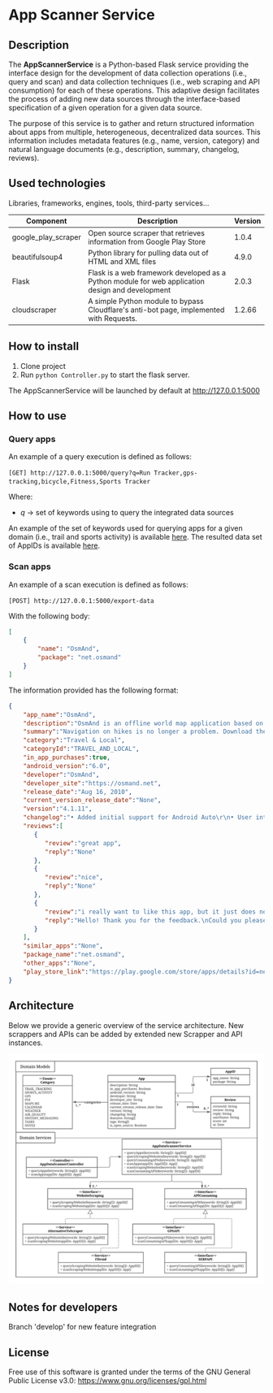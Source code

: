 # App Scanner Service

## Description

The **AppScannerService** is a Python-based Flask service providing the interface design for the development of data collection operations (i.e., query and scan) and data collection techniques (i.e., web scraping and API consumption) for each of these operations. This adaptive design facilitates the process of adding new data sources through the interface-based specification of a given operation for a given data source. 

The purpose of this service is to gather and return structured information about apps from multiple, heterogeneous, decentralized data sources. This information includes metadata features (e.g., name, version, category) and natural language documents (e.g., description, summary, changelog, reviews). 

## Used technologies

Libraries, frameworks, engines, tools, third-party services...

| Component           | Description                                                           | Version |
|---------------------|-----------------------------------------------------------------------|---------|
| google_play_scraper | Open source scraper that retrieves information from Google Play Store | 1.0.4   |
| beautifulsoup4      |  Python library for pulling data out of HTML and XML files            | 4.9.0   |
| Flask               |  Flask is a web framework developed as a Python module for web application design and development            | 2.0.3   |
| cloudscraper        |  A simple Python module to bypass Cloudflare's anti-bot page, implemented with Requests.             | 1.2.66   |


## How to install

1. Clone project
2. Run `python Controller.py` to start the flask server.

The AppScannerService will be launched by default at http://127.0.0.1:5000

## How to use

### Query apps

An example of a query execution is defined as follows:

```[GET] http://127.0.0.1:5000/query?q=Run Tracker,gps-tracking,bicycle,Fitness,Sports Tracker```

Where:

- *q* -> set of keywords using to query the integrated data sources

An example of the set of keywords used for querying apps for a given domain (i.e., trail and sports activity) is available [here](https://github.com/gessi-chatbots/app_data_scanner_service/blob/main/data/keywords.csv). The resulted data set of AppIDs is available [here](https://github.com/gessi-chatbots/app_data_scanner_service/blob/main/data/app_query_MERGED.json).

### Scan apps

An example of a scan execution is defined as follows:

```[POST] http://127.0.0.1:5000/export-data```

With the following body:

```json
[
    {
        "name": "OsmAnd",
        "package": "net.osmand"
    }
]
```

The information provided has the following format:
  ```json  
{
      "app_name":"OsmAnd",
      "description":"OsmAnd is an offline world map application based on OpenStreetMap (OSM), which allows you to navigate taking into account the preferred roads and vehicle dimensions. Plan routes based on inclines and record GPX tracks without an internet connection.\r\nOsmAnd is an open source app. We do not collect user data and you decide what data the app will have access to.\r\n\r\nMain features:\r\n\r\nMap view\r\n• Choice of places to be displayed on the map: attractions, food, health and more;\r\n• Search for places by address, name, coordinates, or category;\r\n• Map styles for the convenience of different activities: touring view, nautical map, winter and ski, topographic, desert, off-road, and others;\r\n• Shading relief and plug-in contour lines;\r\n• Ability to overlay different sources of maps on top of each other;\r\n\r\nGPS Navigation\r\n• Plotting a route to a place without an Internet connection;\r\n• Customizable navigation profiles for different vehicles: cars, motorcycles, bicycles, 4x4, pedestrians, boats, public transport, and more;\r\n• Change the constructed route, taking into account the exclusion of certain roads or road surfaces;\r\n• Customizable information widgets about the route: distance, speed, remaining travel time, distance to turn, and more;\r\n\r\nRoute Planning and Recording\r\n• Plotting a route point by point using one or multiple navigation profiles;\r\n• Route recording using GPX tracks;\r\n• Manage GPX tracks: displaying your own or imported GPX tracks on the map, navigating through them;\r\n• Visual data about the route - descents/ascents, distances;\r\n• Ability to share GPX track in OpenStreetMap;\r\n\r\nCreation of points with different functionality\r\n• Favourites;\r\n• Markers;\r\n• Audio/video notes;\r\n\r\nOpenStreetMap\r\n• Making edits to OSM;\r\n• Updating maps with a frequency of up to one hour;\r\n\r\nAdditional features\r\n• Android Auto support;\r\n• Compass and radius ruler;\r\n• Mapillary interface;\r\n• Night theme;\r\n• Wikipedia;\r\n• Large community of users around the world, documentation, and support;\r\n\r\nPaid features:\r\n\r\nMaps+ (in-app or subscription)\r\n• Unlimited map downloads;\r\n• Topo data (Contour lines and Terrain);\r\n• Nautical depths;\r\n• Offline Wikipedia;\r\n• Offline Wikivoyage - Travel guides;\r\n\r\nOsmAnd Pro (subscription)\r\n• All Maps+ features;\r\n• OsmAnd Cloud (backup and restore);\r\n• Pro features;\r\n• Hourly map updates.",
      "summary":"Navigation on hikes is no longer a problem. Download the map, put notes and go!",
      "category":"Travel & Local",
      "categoryId":"TRAVEL_AND_LOCAL",
      "in_app_purchases":true,
      "android_version":"6.0",
      "developer":"OsmAnd",
      "developer_site":"https://osmand.net",
      "release_date":"Aug 16, 2010",
      "current_version_release_date":"None",
      "version":"4.1.11",
      "changelog":"• Added initial support for Android Auto\r\n• User interface update for UTM coordinate search\r\n• GPS Filter for GPX Tracks\r\n• Elevation Widget (Pro)\r\n• Favorites: added ability to view recently used icons\r\n• Route planning: will use the selected profile after launch\r\n• Fixed Mapillary layer, the plugin is now disabled by default\r\n• Added screen to manage all history in the app\r\n• Map orientation is not reset after restarting the app\r\n• Improved SRTM height marker rendering\r\n• Fixed Arabic map captions",
      "reviews":[
         {
            "review":"great app",
            "reply":"None"
         },
         {
            "review":"nice",
            "reply":"None"
         },
         {
            "review":"i really want to like this app, but it just does not work. when compared to google maps, i can simply look up a town and it will show up, on osmand it does not. navigation and just going through the UI in general is a bad experience.",
            "reply":"Hello! Thank you for the feedback.\nCould you please provide more details about the issue?\nYou can contact us at support@osmand.net."
         }
      ],
      "similar_apps":"None",
      "package_name":"net.osmand",
      "other_apps":"None",
      "play_store_link":"https://play.google.com/store/apps/details?id=net.osmand&hl=en&gl=us"
}
```

## Architecture

Below we provide a generic overview of the service architecture. New scrappers and APIs can be added by extended new Scrapper and API instances.

![AppScannerService architecture](https://github.com/gessi-chatbots/app_data_scanner_service/blob/main/app-data-scanner-service(1).png)

## Notes for developers

Branch 'develop' for new feature integration

## License

Free use of this software is granted under the terms of the GNU General Public License v3.0: https://www.gnu.org/licenses/gpl.html
